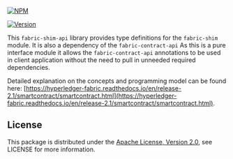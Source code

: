 [![NPM](https://nodei.co/npm/fabric-shim-api.svg?downloads=true&downloadRank=true&stars=true)](https://nodei.co/npm/fabric-shim-api/)


[![Version](https://badge.fury.io/js/fabric-shim-api.svg)](http://badge.fury.io/js/fabric-shim-api)

This `fabric-shim-api` library provides type definitions for the `fabric-shim` module. It is also a dependency of the `fabric-contract-api`  As this is a pure interface module it allows the `fabric-contract-api` annotations to be used in client application without the need to pull in unneeded required dependencies.

Detailed explanation on the concepts and programming model can be found here: [https://hyperledger-fabric.readthedocs.io/en/release-2.1/smartcontract/smartcontract.html](https://hyperledger-fabric.readthedocs.io/en/release-2.1/smartcontract/smartcontract.html).


## License

This package is distributed under the
[Apache License, Version 2.0](http://www.apache.org/licenses/LICENSE-2.0),
see LICENSE for more information.
